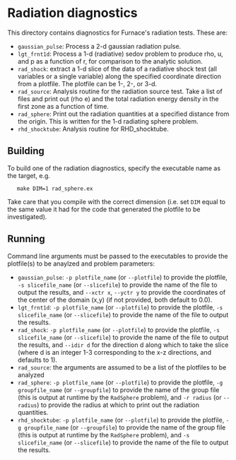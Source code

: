 # Radiation diagnostics

This directory contains diagnostics for Furnace's radiation tests.
These are:

- `gaussian_pulse`: Process a 2-d gaussian radiation pulse.
- `lgt_frnt1d`: Process a 1-d (radiative) sedov problem to produce rho, u, and
    p as a function of r, for comparison to the analytic solution.
- `rad_shock`: extract a 1-d slice of the data of a radiative shock test (all
        variables or a single variable) along the specified coordinate direction
        from a plotfile.  The plotfile can be 1-, 2-, or 3-d.
- `rad_source`: Analysis routine for the radiation source test.  Take a list of
    files and print out (rho e) and the total radiation energy density in the
    first zone as a function of time.
- `rad_sphere`: Print out the radiation quantities at a specified distance from
    the origin.  This is written for the 1-d radiating sphere problem.
- `rhd_shocktube`: Analysis routine for RHD_shocktube.

## Building

To build one of the radiation diagnostics, specify the executable name
as the target, e.g.

```
   make DIM=1 rad_sphere.ex
```

Take care that you compile with the correct dimension (i.e. set `DIM`
equal to the same value it had for the code that generated the plotfile
to be investigated).

## Running

Command line arguments must be passed to the executables to provide the plotfile(s)
to be anaylzed and problem parameters:

- `gaussian_pulse`: `-p plotfile_name` (or `--plotfile`) to provide the plotfile,
    `-s slicefile_name` (or `--slicefile`) to provide the name of the file to
    output the results, and `--xctr x`, `--yctr y` to provide the coordinates
    of the center of the domain (x,y) (if not provided, both default to 0.0).
- `lgt_frnt1d`: `-p plotfile_name` (or `--plotfile`) to provide the plotfile,
    `-s slicefile_name` (or `--slicefile`) to provide the name of the file to
    output the results.
- `rad_shock`: `-p plotfile_name` (or `--plotfile`) to provide the plotfile,
    `-s slicefile_name` (or `--slicefile`) to provide the name of the file to
    output the results, and `--idir d` for the direction d along which to take
    the slice (where d is an integer 1-3 corresponding to the x-z directions,
    and defaults to 1).
- `rad_source`: the arguments are assumed to be a list of the plotfiles to be analyzed
- `rad_sphere`:  `-p plotfile_name` (or `--plotfile`) to provide the plotfile,
    `-g groupfile_name` (or `--groupfile`) to provide the name of the group file
    (this is output at runtime by the `RadSphere` problem), and `-r radius` (or
    `--radius`) to provide the radius at which to print out the
    radiation quantities.
- `rhd_shocktube`: `-p plotfile_name` (or `--plotfile`) to provide the plotfile,
    `-g groupfile_name` (or `--groupfile`) to provide the name of the group file
    (this is output at runtime by the `RadSphere` problem), and
    `-s slicefile_name` (or `--slicefile`) to provide the name of the file to
    output the results.
